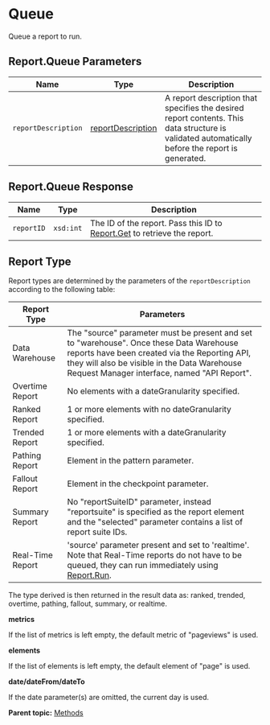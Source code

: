 # Queue

Queue a report to run.

## Report.Queue Parameters

|Name|Type|Description|
|----|----|-----------|
| ` reportDescription ` | [reportDescription](../data_types/r_reportDescription.md#) | A report description that specifies the desired report contents. This data structure is validated automatically before the report is generated. |

## Report.Queue Response

|Name|Type|Description|
|----|----|-----------|
| ` reportID ` | `xsd:int` | The ID of the report. Pass this ID to [Report.Get](r_Get.md#) to retrieve the report. |

## Report Type

Report types are determined by the parameters of the `reportDescription` according to the following table:

|Report Type|Parameters|
|-----------|----------|
|Data Warehouse|The "source" parameter must be present and set to "warehouse". Once these Data Warehouse reports have been created via the Reporting API, they will also be visible in the Data Warehouse Request Manager interface, named "API Report".|
|Overtime Report|No elements with a dateGranularity specified.|
|Ranked Report|1 or more elements with no dateGranularity specified.|
|Trended Report|1 or more elements with a dateGranularity specified.|
|Pathing Report|Element in the pattern parameter.|
|Fallout Report|Element in the checkpoint parameter.|
|Summary Report|No "reportSuiteID" parameter, instead "reportsuite" is specified as the report element and the "selected" parameter contains a list of report suite IDs.|
|Real-Time Report|'source' parameter present and set to 'realtime'. Note that Real-Time reports do not have to be queued, they can run immediately using [Report.Run](r_Run.md#).|

The type derived is then returned in the result data as: ranked, trended, overtime, pathing, fallout, summary, or realtime.

**metrics** 

If the list of metrics is left empty, the default metric of "pageviews" is used.

**elements** 

If the list of elements is left empty, the default element of "page" is used.

**date/dateFrom/dateTo** 

If the date parameter(s) are omitted, the current day is used.

**Parent topic:** [Methods](../methods/methods.md)

